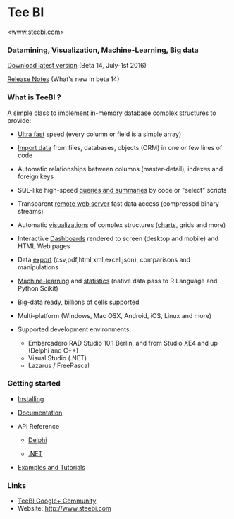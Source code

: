 # Tee BI
<www.steebi.com>

### Datamining, Visualization, Machine-Learning, Big data

[Download latest version](https://drive.google.com/file/d/0BymV3q6di65nTHFOU2U1aENITFk) (Beta 14, July-1st 2016)

[Release Notes](https://github.com/Steema/BI/blob/master/docs/releasenotes.md) (What's new in beta 14)

 
### What is TeeBI ?

A simple class to implement in-memory database complex structures to provide:

- [Ultra fast](https://github.com/Steema/BI/tree/master/demos/delphi/vcl/Speed) speed (every column or field is a simple array)

- [Import data](https://github.com/Steema/BI/wiki/importing) from files, databases, objects (ORM) in one or few lines of code

- Automatic relationships between columns (master-detail), indexes and foreign keys

- SQL-like high-speed [queries and summaries](https://github.com/Steema/BI/wiki/queries) by code or "select" scripts

- Transparent [remote web server](https://rawgit.com/Steema/BI/master/demos/online/remote_web/index.htm) fast data access (compressed binary streams)

- Automatic [visualizations](https://github.com/Steema/BI/wiki/visualization) of complex structures ([charts](https://github.com/Steema/BI/wiki/bichart), grids and more)

- Interactive [Dashboards](https://raw.github.com/Steema/BI/master/docs/img/TeeBI_Dashboard_VCL.png) rendered to screen (desktop and mobile) and HTML Web pages

- Data [export](https://github.com/Steema/BI/wiki/exporting) (csv,pdf,html,xml,excel,json), comparisons and manipulations

- [Machine-learning](https://github.com/Steema/BI/wiki/machine-learning) and [statistics](https://github.com/Steema/BI/wiki/statistics) (native data pass to R Language and Python Scikit)

- Big-data ready, billions of cells supported

- Multi-platform (Windows, Mac OSX, Android, iOS, Linux and more)

- Supported development environments: 

  *  Embarcadero RAD Studio 10.1 Berlin, and from Studio XE4 and up (Delphi and C++)
  *  Visual Studio (.NET)
  *  Lazarus / FreePascal
  
### Getting started

- [Installing](https://github.com/Steema/BI/wiki/Installing-TeeBI)

- [Documentation](https://github.com/Steema/BI/wiki)

- API Reference

  * [Delphi](http://docs.steebi.com/vclfmx/docs/Docs/API_Reference/Doc/Html/)

  * [.NET](http://docs.steebi.com/net/html/d16a15ad-6013-5ff2-4c70-3d6ff966e7b7.htm)

- [Examples and Tutorials](https://github.com/Steema/BI/tree/master/demos)

### Links

- [TeeBI Google+ Community](https://plus.google.com/u/0/communities/117324086536146457211)
- Website: <http://www.steebi.com>


